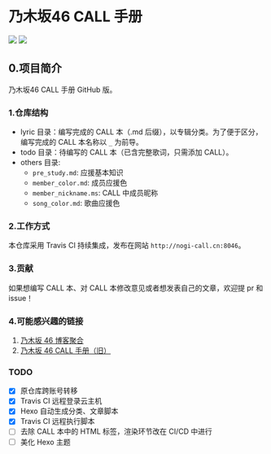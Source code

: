 # 乃木坂46 CALL 手册
[![](https://img.shields.io/travis/luminizeh/nogizaka-call.svg)](https://www.travis-ci.org/LuminizeH/nogizaka-call)
[![](https://img.shields.io/badge/nogizaka-suki-77348b)](https://www.nogizaka46.com)


## 0.项目简介

乃木坂46 CALL 手册 GitHub 版。

### 1.仓库结构

- lyric 目录：编写完成的 CALL 本（.md 后缀），以专辑分类。为了便于区分，编写完成的 CALL 本名称以 `_` 为前导。
- todo 目录：待编写的 CALL 本（已含完整歌词，只需添加 CALL）。
- others 目录:
  - `pre_study.md`: 应援基本知识
  - `member_color.md`: 成员应援色
  - `member_nickname.ms`: CALL 中成员昵称
  - `song_color.md`: 歌曲应援色
  
### 2.工作方式

本仓库采用 Travis CI 持续集成，发布在网站 `http://nogi-call.cn:8046`。

### 3.贡献

如果想编写 CALL 本、对 CALL 本修改意见或者想发表自己的文章，欢迎提 pr 和 issue！ 

### 4.可能感兴趣的链接

1. [乃木坂 46 博客聚合](https://blog.nogi-call.cn/)
2. [乃木坂 46 CALL 手册（旧）](https://nogi-call.cn/)

### TODO

- [x] 原仓库跨账号转移
- [x] Travis CI 远程登录云主机
- [x] Hexo 自动生成分类、文章脚本
- [x] Travis CI 远程执行脚本
- [ ] 去除 CALL 本中的 HTML 标签，渲染环节改在 CI/CD 中进行
- [ ] 美化 Hexo 主题
